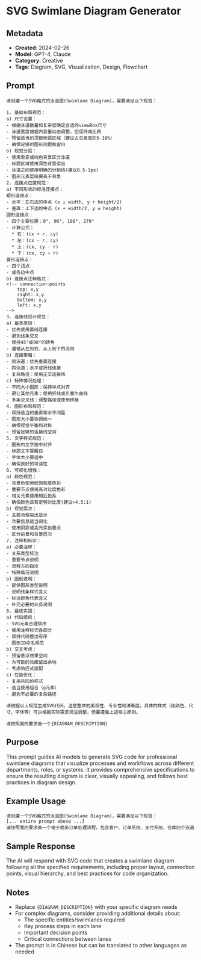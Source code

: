 # SVG Swimlane Diagram Generator

## Metadata
- **Created**: 2024-02-26
- **Model**: GPT-4, Claude
- **Category**: Creative
- **Tags**: Diagram, SVG, Visualization, Design, Flowchart

## Prompt
```
请创建一个SVG格式的泳道图(Swimlane Diagram)，需要满足以下规范：

1. 基础布局规范：
a) 尺寸设置：
- 根据泳道数量和复杂度确定合适的viewBox尺寸
- 泳道宽度根据内容量动态调整，但保持成比例
- 预留适当的顶部标题区域（建议占总高度的5-10%）
- 确保足够的图形间距和留白
b) 视觉分层：
- 使用渐变或纯色背景区分泳道
- 标题区域使用深色背景突出
- 泳道之间使用明确的分割线(建议0.5-1px)
- 图形元素层级要高于背景
2. 连接点位置规范：
a) 不同形状的标准连接点：
矩形连接点：
- 水平：左右边的中点 (x ± width, y + height/2)
- 垂直：上下边的中点 (x + width/2, y ± height)
圆形连接点：
- 四个主要位置：0°, 90°, 180°, 270°
- 计算公式：
  * 右：(cx + r, cy)
  * 左：(cx - r, cy)
  * 上：(cx, cy - r)
  * 下：(cx, cy + r)
菱形连接点：
- 四个顶点
- 或各边中点
b) 连接点注释格式：
<!-- connection-points
    top: x,y
    right: x,y
    bottom: x,y
    left: x,y
-->
3. 连接线设计规范：
a) 基本原则：
- 优先使用直线连接
- 避免线条交叉
- 保持45°或90°的转角
- 遵循从左到右、从上到下的流向
b) 连接策略：
- 同泳道：优先垂直连接
- 跨泳道：水平或折线连接
- 复杂路径：使用正交连接线
c) 特殊情况处理：
- 不同大小图形：保持中点对齐
- 避让其他元素：使用折线或贝塞尔曲线
- 多条交叉线：调整路径或使用桥接
4. 图形布局规范：
- 保持适当的垂直和水平间距
- 图形大小要协调统一
- 确保视觉平衡和对称
- 预留足够的连接线空间
5. 文字样式规范：
- 图形内文字居中对齐
- 标题文字要醒目
- 字体大小要适中
- 确保良好的可读性
6. 可视化增强：
a) 颜色规范：
- 背景色使用低饱和度色彩
- 重要节点使用高对比度色彩
- 相关元素使用相近色系
- 确保颜色具有足够对比度(建议>4.5:1)
b) 视觉层次：
- 主要流程突出显示
- 次要信息适当弱化
- 使用阴影或高光突出重点
- 区分前景和背景层次
7. 注释和标识：
a) 必要注释：
- 关系类型标注
- 重要节点说明
- 流程方向指示
- 特殊情况说明
b) 图例说明：
- 提供图形类型说明
- 说明线条样式含义
- 标注颜色代表含义
- 补充必要的业务说明
8. 最佳实践：
a) 代码组织：
- SVG元素合理排序
- 使用注释标识各部分
- 保持代码整洁有序
- 图形ID命名规范
b) 交互考虑：
- 预留悬浮效果空间
- 为可能的动画留出余地
- 考虑响应式适配
c) 性能优化：
- 复用共同的样式
- 适当使用组合（g元素）
- 避免不必要的复杂路径

请根据以上规范生成SVG代码，注意整体的美观性、专业性和清晰度。具体的样式（如颜色、尺寸、字体等）可以根据实际需求灵活调整，但要遵循上述核心原则。

请按照我的要求画一个{DIAGRAM_DESCRIPTION}
```

## Purpose
This prompt guides AI models to generate SVG code for professional swimlane diagrams that visualize processes and workflows across different departments, roles, or systems. It provides comprehensive specifications to ensure the resulting diagram is clear, visually appealing, and follows best practices in diagram design.

## Example Usage
```
请创建一个SVG格式的泳道图(Swimlane Diagram)，需要满足以下规范：
[... entire prompt above ...]
请按照我的要求画一个电子商务订单处理流程，包含客户、订单系统、支付系统、仓库四个泳道
```

## Sample Response
The AI will respond with SVG code that creates a swimlane diagram following all the specified requirements, including proper layout, connection points, visual hierarchy, and best practices for code organization.

## Notes
- Replace `{DIAGRAM_DESCRIPTION}` with your specific diagram needs
- For complex diagrams, consider providing additional details about:
  - The specific entities/swimlanes required
  - Key process steps in each lane
  - Important decision points
  - Critical connections between lanes
- The prompt is in Chinese but can be translated to other languages as needed 
